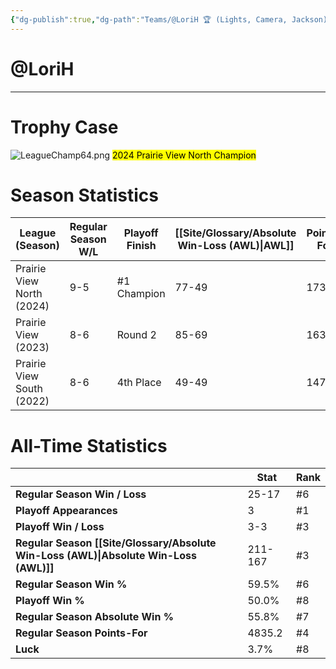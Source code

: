 ```yaml
---
{"dg-publish":true,"dg-path":"Teams/@LoriH 🏆 (Lights, Camera, Jackson).md","permalink":"/teams/lori-h-lights-camera-jackson/"}
---
```


# @LoriH
--- 
# Trophy Case
![LeagueChamp64.png](/img/user/z_Assets/img/LeagueChamp64.png)
<mark class="yellow mark-border">2024 Prairie View North Champion</mark>
# Season Statistics
| **League (Season)**       | **Regular Season W/L** | **Playoff Finish** | **[[Site/Glossary/Absolute Win-Loss (AWL)\|AWL]]** | **Points-For** |
| ------------------------- | ---------------------- | ------------------ | ------------------------------------ | -------------- |
| Prairie View North (2024) | 9-5                    | #1 Champion        | 77-49                                | 1731.8         |
| Prairie View (2023)       | 8-6                    | Round 2            | 85-69                                | 1632.9         |
| Prairie View South (2022) | 8-6                    | 4th Place          | 49-49                                | 1470.5         |
# All-Time Statistics
|                                                | **Stat** | **Rank** |
| ---------------------------------------------- | -------- | -------- |
| **Regular Season Win / Loss**                  | 25-17    | #6       |
| **Playoff Appearances**                        | 3        | #1       |
| **Playoff Win / Loss**                         | 3-3      | #3       |
| **Regular Season [[Site/Glossary/Absolute Win-Loss (AWL)\|Absolute Win-Loss (AWL)]]** | 211-167  | #3       |
| **Regular Season Win %**                       | 59.5%    | #6       |
| **Playoff Win %**                              | 50.0%    | #8       |
| **Regular Season Absolute Win %**              | 55.8%    | #7       |
| **Regular Season Points-For**                  | 4835.2   | #4       |
| **Luck**                                       | 3.7%     | #8       |
